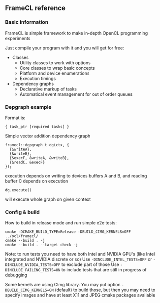 ## FrameCL reference

### Basic information

FrameCL is simple framework to make in-depth OpenCL programming experiments

Just compile your program with it and you will get for free:

* Classes
  * Utility classes to work with options
  * Core classes to wrap basic concepts
  * Platform and device enumerations
  * Execution timings
* Dependency graphs
  * Declarative markup of tasks
  * Automatical event management for out of order queues

### Depgraph example

Format is:

    { task_ptr [required tasks] }

Simple vector addition dependency graph

    framecl::depgraph_t dg(ctx, {
      {&writeA},
      {&writeB},
      {&execF, &writeA, &writeB},
      {&readC, &execF}
    });

execution depends on writing to devices buffers A and B, and reading buffer C depends on execution

    dg.execute()

will execute whole graph on given context

### Config & build

How to build in release mode and run simple e2e tests:

    cmake -DCMAKE_BUILD_TYPE=Release -DBUILD_CIMG_KERNELS=OFF ../ocl/framecl/
    cmake --build . -j
    cmake --build . --target check -j

Note: to run tests you need to have both Intel and NVIDIA GPU's (like Intel integrated and NVIDIA discrete or so)
Use `-DINCLUDE_INTEL_TESTS=OFF` or `-DINCLUDE_NVIDIA_TESTS=OFF` to exclude part of those
Use `-DINCLUDE_FAILING_TESTS=ON` to include tests that are still in progress of debugging

Some kernels are using CImg library. You may put option `-DBUILD_CIMG_KERNELS=ON` (default) to build those, but then you may need to specify images and have at least X11 and JPEG cmake packages available

